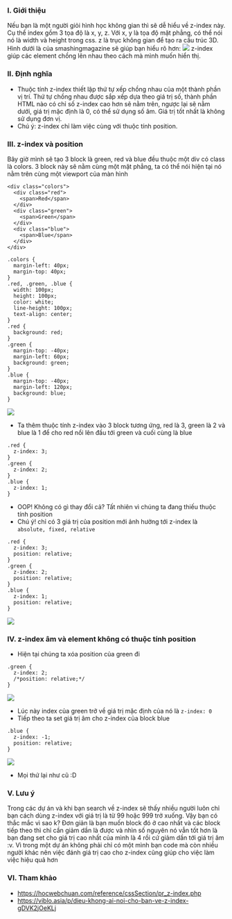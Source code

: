 ### I. Giới thiệu
Nếu bạn là một người giỏi hình học không gian thì sẽ dễ hiểu về z-index này. Cụ thể index gồm 3 tọa độ là x, y, z. Với x, y là tọa độ mặt phẳng, có thể nói nó là width và height trong css. z là trục không gian để tạo ra cấu trúc 3D. Hình dưới là của smashingmagazine sẽ giúp bạn hiểu rõ hơn:
![](https://images.viblo.asia/f5ab668e-f89c-4439-8f68-d285c1ab4308.PNG)
z-index giúp các element chồng lên nhau theo cách mà mình muốn hiển thị.
### II. Định nghĩa
* Thuộc tính z-index thiết lập thứ tự xếp chồng nhau của một thành phần vị trí. Thứ tự chồng nhau được sắp xếp dựa theo giá trị số, thành phần HTML nào có chỉ số z-index cao hơn sẽ nằm trên, ngược lại sẽ nằm dưới, giá trị mặc định là 0, có thể sử dụng số âm. Giá trị tốt nhất là không sử dụng đơn vị.
* Chú ý: z-index chỉ làm việc cùng với thuộc tính position.
### III. z-index và position
Bây giờ mình sẽ tạo 3 block là green, red và blue đều thuộc một div có class là colors. 3 block này sẽ nằm cùng một mặt phẳng, ta có thể nói hiện tại nó nằm trên cùng một viewport của màn hình
```
<div class="colors">
  <div class="red">
    <span>Red</span>
  </div>
  <div class="green">
    <span>Green</span>
  </div>
  <div class="blue">
    <span>Blue</span>
  </div>
</div>
```
```
.colors {
  margin-left: 40px;
  margin-top: 40px;
}
.red, .green, .blue {
  width: 100px;
  height: 100px;
  color: white;
  line-height: 100px;
  text-align: center;
}
.red {
  background: red;
}
.green {
  margin-top: -40px;
  margin-left: 60px;
  background: green;
}
.blue {
  margin-top: -40px;
  margin-left: 120px;
  background: blue;
}
```
![](https://images.viblo.asia/84f2552e-ef65-477c-bc93-078ff0b8562d.PNG)
* Ta thêm thuộc tính z-index vào 3 block tương ứng, red là 3, green là 2 và blue là 1 để cho red nổi lên đầu tới green và cuối cùng là blue
```
.red {
  z-index: 3;
}
.green {
  z-index: 2;
}
.blue {
  z-index: 1;
}
```
* OOP! Không có gì thay đổi cả? Tất nhiên vì chúng ta đang thiếu thuộc tính position
* Chú ý! chỉ có 3 giá trị của position mới ảnh hưởng tới z-index là `absolute, fixed, relative`
```
.red {
  z-index: 3;
  position: relative;
}
.green {
  z-index: 2;
  position: relative;
}
.blue {
  z-index: 1;
  position: relative;
}
```
![](https://images.viblo.asia/591d5d8f-ecd9-42fe-afe0-341fe07db73d.PNG)
### IV. z-index âm và element không có thuộc tính position
* Hiện tại chúng ta xóa position của green đi
```
.green {
  z-index: 2;
  /*position: relative;*/
}
```
![](https://images.viblo.asia/f909e6d9-f9f6-48d1-9c02-cbe583dff30b.PNG)
* Lúc này index của green trở về giá trị mặc định của nó là `z-index: 0`
* Tiếp theo ta set giá trị âm cho z-index của block blue
```
.blue {
  z-index: -1;
  position: relative;
}
```
![](https://images.viblo.asia/23ea64ce-101a-414d-becd-5b9c758459eb.PNG)
* Mọi thứ lại như cũ :D
### V. Lưu ý
Trong các dự án và khi bạn search về z-index sẽ thấy nhiều người luôn chỉ bạn cách dùng z-index với giá trị là từ 99 hoặc 999 trở xuống. Vậy bạn có thắc mắc vì sao k? Đơn giản là bạn muốn block đó ở cao nhất và các block tiếp theo thì chỉ cần giảm dần là được và nhìn số nguyên nó vẫn tốt hơn là bạn đang set cho giá trị cao nhất của mình là 4 rồi cứ giảm dần tới giá trị âm :v. Vì trong một dự án không phải chỉ có một mình bạn code mà còn nhiều người khác nên việc đánh giá trị cao cho z-index cũng giúp cho việc làm việc hiệu quả hơn
### VI. Tham khảo
* https://hocwebchuan.com/reference/cssSection/pr_z-index.php
* https://viblo.asia/p/dieu-khong-ai-noi-cho-ban-ve-z-index-gDVK2jOeKLj